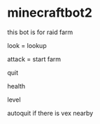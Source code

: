 # minecraftbot2
this bot is for raid farm

look = lookup

attack = start farm

quit

health

level

autoquit if there is vex nearby
